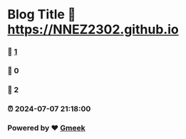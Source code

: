 # Blog Title :link: https://NNEZ2302.github.io 
### :page_facing_up: [1](https://NNEZ2302.github.io/tag.html) 
### :speech_balloon: 0 
### :hibiscus: 2 
### :alarm_clock: 2024-07-07 21:18:00 
### Powered by :heart: [Gmeek](https://github.com/Meekdai/Gmeek)
